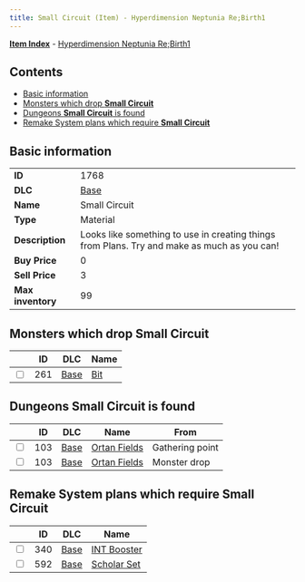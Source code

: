 ```yaml
---
title: Small Circuit (Item) - Hyperdimension Neptunia Re;Birth1
---
```


[**Item Index**](/neptunia/rb1/item/index.html) - [Hyperdimension Neptunia Re;Birth1](/neptunia/rb1)

## Contents

- [Basic information](#basic-information)
- [Monsters which drop **Small Circuit**](#monsters-which-drop-small-circuit)
- [Dungeons **Small Circuit** is found](#dungeons-small-circuit-is-found)
- [Remake System plans which require **Small Circuit**](#remake-system-plans-which-require-small-circuit)

## Basic information

|   |   |
| -- | -- |
| **ID** | 1768 |
| **DLC** | [Base](/neptunia/rb1/dlc/1-base.html) |
| **Name** | Small Circuit |
| **Type** | Material |
| **Description** | Looks like something to use in creating things from Plans. Try and make as much as you can! |
| **Buy Price** | 0 |
| **Sell Price** | 3 |
| **Max inventory** | 99 |


## Monsters which drop **Small Circuit**

|    | ID | DLC | Name |
| -- | -- | --- | ---- |
| <input type="checkbox" id="rb1-monster-1-261" class="trackbox" /> | 261 | [Base](/neptunia/rb1/dlc/1-base.html) | [Bit](/neptunia/rb1/monster/1-261-bit.html) |


## Dungeons **Small Circuit** is found

|    | ID | DLC | Name | From |
| -- | -- | --- | ---- | ---- |
| <input type="checkbox" id="rb1-dungeon-1-103" class="trackbox" /> | 103 | [Base](/neptunia/rb1/dlc/1-base.html) | [Ortan Fields](/neptunia/rb1/dungeon/1-103-ortan-fields.html) | Gathering point |
| <input type="checkbox" id="rb1-dungeon-1-103" class="trackbox" /> | 103 | [Base](/neptunia/rb1/dlc/1-base.html) | [Ortan Fields](/neptunia/rb1/dungeon/1-103-ortan-fields.html) | Monster drop |


## Remake System plans which require **Small Circuit**

|    | ID | DLC | Name |
| -- | -- | --- | ---- |
| <input type="checkbox" id="rb1-quest-1-340" class="trackbox" /> | 340 | [Base](/neptunia/rb1/dlc/1-base.html) | [INT Booster](/neptunia/rb1/quest/1-340-int-booster.html) |
| <input type="checkbox" id="rb1-quest-1-592" class="trackbox" /> | 592 | [Base](/neptunia/rb1/dlc/1-base.html) | [Scholar Set](/neptunia/rb1/quest/1-592-scholar-set.html) |
